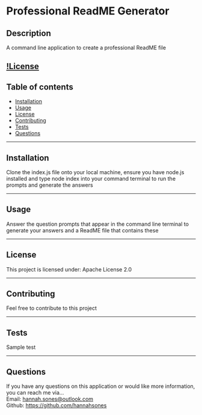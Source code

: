 # Professional ReadME Generator
## Description
A command line application to create a professional ReadME file

[!License](https://img.shields.io/badge/license-Apache%20License%202.0-orange)
----------

## Table of contents
* [Installation](#installation)
* [Usage](#usage)
* [License](#license)
* [Contributing](#contributing)
* [Tests](#tests)
* [Questions](#questions)

----------

## Installation
Clone the index.js file onto your local machine, ensure you have node.js installed and type node index into your command terminal to run the prompts and generate the answers

----------

## Usage
Answer the question prompts that appear in the command line terminal to generate your answers and a ReadME file that contains these

-----------
## License
This project is licensed under:
Apache License 2.0

-------------
## Contributing
Feel free to contribute to this project

--------------
## Tests
Sample test

------------
## Questions
If you have any questions on this application or would like more information, you can reach me via...    
Email: hannah.sones@outlook.com    
Github: https://github.com/hannahsones

